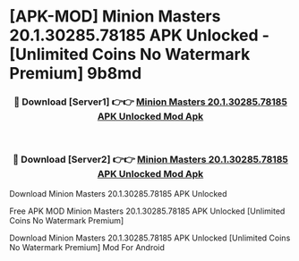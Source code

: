 # [APK-MOD] Minion Masters 20.1.30285.78185 APK Unlocked - [Unlimited Coins No Watermark Premium] 9b8md



<div align="center">
<h3>🔴 Download [Server1] 👉👉 <a href="https://momento.my/?title=Minion_Masters_20.1.30285.78185_APK_Unlocked">Minion Masters 20.1.30285.78185 APK Unlocked Mod Apk</a></h3><br>

<h3>🔴 Download [Server2] 👉👉 <a href="https://momento.my/?title=Minion_Masters_20.1.30285.78185_APK_Unlocked">Minion Masters 20.1.30285.78185 APK Unlocked Mod Apk</a></h3>
</div>



Download Minion Masters 20.1.30285.78185 APK Unlocked 

Free APK MOD Minion Masters 20.1.30285.78185 APK Unlocked [Unlimited Coins No Watermark Premium]

Download Minion Masters 20.1.30285.78185 APK Unlocked [Unlimited Coins No Watermark Premium] Mod For Android
